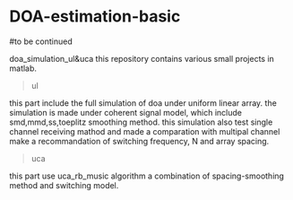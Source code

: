 # DOA-estimation-basic
#to be continued

doa_simulation_ul&uca
this repository contains various small projects in matlab.
>ul

this part include the full simulation of doa under uniform linear array. 
the simulation is made under coherent signal model, which include smd,mmd,ss,toeplitz smoothing method.
this simulation also test single channel receiving mathod and made a comparation with multipal channel 
make a recommandation of switching frequency, N and array spacing.

>uca


this part use uca_rb_music algorithm
a combination of spacing-smoothing method and switching model.
